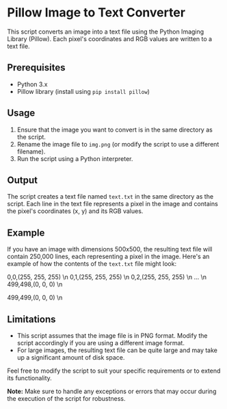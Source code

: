 # Pillow Image to Text Converter

This script converts an image into a text file using the Python Imaging Library (Pillow). Each pixel's coordinates and RGB values are written to a text file.

## Prerequisites

- Python 3.x
- Pillow library (install using `pip install pillow`)

## Usage

1. Ensure that the image you want to convert is in the same directory as the script.
2. Rename the image file to `img.png` (or modify the script to use a different filename).
3. Run the script using a Python interpreter.

## Output

The script creates a text file named `text.txt` in the same directory as the script. Each line in the text file represents a pixel in the image and contains the pixel's coordinates (x, y) and its RGB values.

## Example

If you have an image with dimensions 500x500, the resulting text file will contain 250,000 lines, each representing a pixel in the image. Here's an example of how the contents of the `text.txt` file might look:

0,0,(255, 255, 255) \n
0,1,(255, 255, 255) \n
0,2,(255, 255, 255) \n
... \n
499,498,(0, 0, 0) \n

499,499,(0, 0, 0) \n


## Limitations

- This script assumes that the image file is in PNG format. Modify the script accordingly if you are using a different image format.
- For large images, the resulting text file can be quite large and may take up a significant amount of disk space.

Feel free to modify the script to suit your specific requirements or to extend its functionality.

**Note:** Make sure to handle any exceptions or errors that may occur during the execution of the script for robustness.
